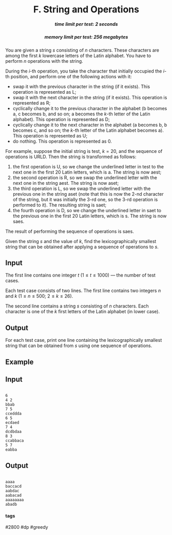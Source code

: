 <h1 style='text-align: center;'> F. String and Operations</h1>

<h5 style='text-align: center;'>time limit per test: 2 seconds</h5>
<h5 style='text-align: center;'>memory limit per test: 256 megabytes</h5>

You are given a string $s$ consisting of $n$ characters. These characters are among the first $k$ lowercase letters of the Latin alphabet. You have to perform $n$ operations with the string.

During the $i$-th operation, you take the character that initially occupied the $i$-th position, and perform one of the following actions with it:

* swap it with the previous character in the string (if it exists). This operation is represented as L;
* swap it with the next character in the string (if it exists). This operation is represented as R;
* cyclically change it to the previous character in the alphabet (b becomes a, c becomes b, and so on; a becomes the $k$-th letter of the Latin alphabet). This operation is represented as D;
* cyclically change it to the next character in the alphabet (a becomes b, b becomes c, and so on; the $k$-th letter of the Latin alphabet becomes a). This operation is represented as U;
* do nothing. This operation is represented as 0.

For example, suppose the initial string is test, $k = 20$, and the sequence of operations is URLD. Then the string is transformed as follows:

1. the first operation is U, so we change the underlined letter in test to the next one in the first $20$ Latin letters, which is a. The string is now aest;
2. the second operation is R, so we swap the underlined letter with the next one in the string aest. The string is now aset;
3. the third operation is L, so we swap the underlined letter with the previous one in the string aset (note that this is now the $2$-nd character of the string, but it was initially the $3$-rd one, so the $3$-rd operation is performed to it). The resulting string is saet;
4. the fourth operation is D, so we change the underlined letter in saet to the previous one in the first $20$ Latin letters, which is s. The string is now saes.

The result of performing the sequence of operations is saes.

Given the string $s$ and the value of $k$, find the lexicographically smallest string that can be obtained after applying a sequence of operations to $s$.

## Input

The first line contains one integer $t$ ($1 \le t \le 1000$) — the number of test cases.

Each test case consists of two lines. The first line contains two integers $n$ and $k$ ($1 \le n \le 500$; $2 \le k \le 26$). 

The second line contains a string $s$ consisting of $n$ characters. Each character is one of the $k$ first letters of the Latin alphabet (in lower case).

## Output

For each test case, print one line containing the lexicographically smallest string that can be obtained from $s$ using one sequence of operations.

## Example

## Input


```

6
4 2
bbab
7 5
cceddda
6 5
ecdaed
7 4
dcdbdaa
8 3
ccabbaca
5 7
eabba

```
## Output


```

aaaa
baccacd
aabdac
aabacad
aaaaaaaa
abadb

```


#### tags 

#2800 #dp #greedy 